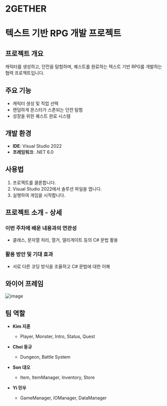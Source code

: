 # 2GETHER

# 텍스트 기반 RPG 개발 프로젝트

## 프로젝트 개요
캐릭터를 생성하고, 던전을 탐험하며, 퀘스트를 완료하는 텍스트 기반 RPG를 개발하는 협력 프로젝트입니다.

## 주요 기능
- 캐릭터 생성 및 직업 선택
- 랜덤하게 몬스터가 스폰되는 던전 탐험
- 성장을 위한 퀘스트 완료 시스템

## 개발 환경
- **IDE**: Visual Studio 2022
- **프레임워크**: .NET 6.0

## 사용법
1. 프로젝트를 클론합니다.
2. Visual Studio 2022에서 솔루션 파일을 엽니다.
3. 실행하여 게임을 시작합니다.


## 프로젝트 소개 - 상세

### 이번 주차에 배운 내용과의 연관성
- 클래스, 문자열 처리, 열거, 델리게이트 등의 C# 문법 활용

### 활용 방안 및 기대 효과
- 서로 다른 코딩 방식을 조율하고 C# 문법에 대한 이해


## 와이어 프레임
![image](https://github.com/user-attachments/assets/7f8ddcc1-3609-4452-8446-49a8763d6df5)


## 팀 역할

- **Kim 지훈**
  - Player, Monster, Intro, Status, Quest

- **Choi 동규**
  - Dungeon, Battle System

- **Son 대오**
  - Item, ItemManager, Inventory, Store

- **Yi 민우**
  - GameManager, IOManager, DataManager





